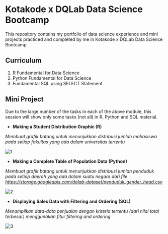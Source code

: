 # Kotakode x DQLab Data Science Bootcamp

This repository contains my portfolio of data science experience and mini projects practiced and completed by me in Kotakode x DQLab Data Science Bootcamp

## Curriculum
1. R Fundamental for Data Science
2. Python Fundamental for Data Science
3. Fundamental SQL using SELECT Statement

## Mini Project
Due to the large number of the tasks in each of the above module, this session will show only some tasks (not all) in R, Python and SQL material.

- **Making a Student Distribution Graphic (R)**

*Membuat grafik batang untuk menunjukkan distribusi jumlah mahasiswa pada setiap fakultas yang ada dalam universitas tertentu*

![1](https://user-images.githubusercontent.com/88588162/129440814-cf318edf-3aff-44ae-aef3-820292c2782c.png)

- **Making a Complete Table of Population Data (Python)**

*Membuat grafik batang untuk menunjukkan distribusi jumlah penduduk pada setiap daerah yang ada dalam suatu negara dari file https://storage.googleapis.com/dqlab-dataset/penduduk_gender_head.csv*

![2](https://user-images.githubusercontent.com/88588162/129440819-101eebbc-d051-4917-a52f-70cb4f408f5a.png)

- **Displaying Sales Data with Filtering and Ordering (SQL)**

*Menampilkan data-data penjualan dengan kriteria tertentu (dari nilai total terbesar) menggunakan fitur filtering and ordering*

![3](https://user-images.githubusercontent.com/88588162/129440828-95c7194e-ffa6-4934-9356-8556e6edd9e3.png)
